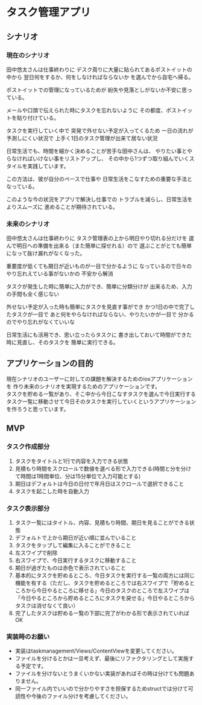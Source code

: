 # タスク管理アプリ

## シナリオ
### 現在のシナリオ
田中悠太さんは仕事終わりに
デスク周りに大量に貼られてあるポストイットの中から
翌日何をするか、何をしなければならないか
を選んでから自宅へ帰る。

ポストイットでの管理になっているためが
紛失や見落としがないか不安に思っている。

メールや口頭で伝えられた時にタスクを忘れないように
その都度、ポストイットを貼り付けている。

タスクを実行していく中で
突発で外せない予定が入ってくるため
一日の流れが予測しにくい状況で
上手く1日のタスク管理が出来て居ない状況

日常生活でも、時間を細かく決めることが苦手な田中さんは、
やりたい事とやらなければいけない事をリストアップし、
その中から1つずつ取り組んでいくスタイルを実践しています。

この方法は、彼が自分のペースで仕事や
日常生活をこなすための重要な手法となっている。

このような今の状況をアプリで解決し仕事での
トラブルを減らし、日常生活をよりスムーズに
進めることが期待されている。

### 未来のシナリオ
田中悠太さんは仕事終わりに
タスク管理表の上から明日やり切れる分だけを
選んで明日への準備を出来る（また簡単に探せれる）ので
選ぶことがとても簡単になって抜け漏れがなくなった。

重要度が低くても期日が近いものが一目で分かるように
なっているので日々のやり忘れえている事がないかの
不安から解消

タスクが発生した時に簡単に入力ができ、簡単に分類分けが
出来るため、入力の手間も全く感じない

外せない予定が入った時も簡単にタスクを見直す事ができ
かつ1日の中で完了したタスクが一目で
あと何をやらなければならない、やりたいかが一目で
分かるのでやり忘れがなくていいな

日常生活にも活用でき、思い立ったらタスクに
書き出しておいて時間ができた時に見直し、そのタスクを
簡単に実行できる。

## アプリケーションの目的
現在シナリオのユーザーに対しての課題を解決するためのiosアプリケーションを
作り未来のシナリオを実現するためのアプリケーションです。<br>
タスクを貯める一覧があり、そこ中から今日こなすタスクを選んで今日実行するタスク一覧に移動させて今日そのタスクを実行していくというアプリケーションを作ろうと思っています。

## MVP
### タスク作成部分
1. タスクをタイトルと1行で内容を入力できる状態
2. 見積もり時間をスクロールで数値を選べる形で入力できる(時間と分を分けて時間は1時間単位、分は15分単位で入力可能とする)
3. 期日はデフォルトは今日の日付で年月日はスクロールで選択できること
4. タスクを起こした時を自動入力

### タスク表示部分
1. タスク一覧にはタイトル、内容、見積もり時間、期日を見ることができる状態
2. デフォルトで上から期日が近い順に並んでいること
3. タスクをタップして編集に入ることができること
4. 左スワイプで削除
5. 右スワイプで、今日実行するタスクに移動すること
6. 期日が過ぎたものは赤色で表示されていること
7. 基本的にタスクを貯めるところ、今日タスクを実行する一覧の両方には同じ機能を有する（ただし、タスクを貯めるところでは右スワイプで「貯めるところから今日やるところに移せる」今日のタスクのところで左スワイプは「今日やるところから貯めるところにタスクを戻せる」今日やるところからタスクは消せなくて良い）
8. 完了したタスクは貯める一覧の下部に完了がわかる形で表示されていればOK

### 実装時のお願い
- 実装はtaskmanagement/Views/ContentViewを変更してください。
- ファイルを分けるとかは一旦考えず、最後にリファクタリングとして実施する予定です。
- ファイルを分けないとうまくいかない実装があればその時は分けても問題ありません。
- 同一ファイル内でいいので分かりやすさを担保するためstructでは分けて可読性や今後のファイル分けを考慮してください。